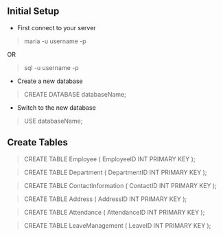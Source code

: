 ## Initial Setup
- First connect to your server
> maria -u username -p

OR

> sql -u username -p

- Create a new database
> CREATE DATABASE databaseName;

- Switch to the new database
> USE databaseName;

## Create Tables
> CREATE TABLE Employee (
> EmployeeID INT PRIMARY KEY
> );


> CREATE TABLE Department (
> DepartmentID INT PRIMARY KEY
> );

> CREATE TABLE ContactInformation (
> ContactID INT PRIMARY KEY
> );

> CREATE TABLE Address (
> AddressID INT PRIMARY KEY
> );

> CREATE TABLE Attendance (
> AttendanceID INT PRIMARY KEY
> );

> CREATE TABLE LeaveManagement (
> LeaveID INT PRIMARY KEY
> );
